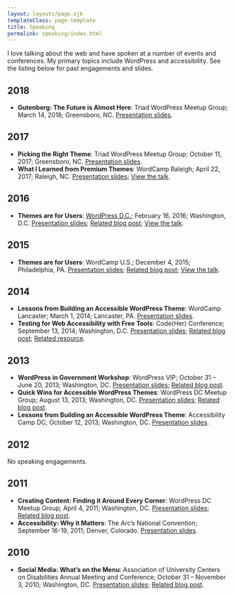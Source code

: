 ```yaml
---
layout: layouts/page.njk
templateClass: page-template
title: Speaking
permalink: speaking/index.html
---
```


I love talking about the web and have spoken at a number of events and conferences. My primary topics include WordPress and accessibility. See the listing below for past engagements and slides.

## 2018

  * **Gutenberg: The Future is Almost Here**: Triad WordPress Meetup Group; March 14, 2018; Greensboro, NC. [Presentation slides](https://davidakennedy.github.io/gutenberg-the-future-is-almost-here/).

## 2017

  * **Picking the Right Theme**: Triad WordPress Meetup Group; October 11, 2017; Greensboro, NC. [Presentation slides](http://davidakennedy.local/wp-content/uploads/2017/10/pickingtherighttheme.pdf).
  * **What I Learned from Premium Themes**: WordCamp Raleigh; April 22, 2017; Raleigh, NC. [Presentation slides](http://davidakennedy.local/wp-content/uploads/2017/04/wcral2017.pdf); [View the talk](https://wordpress.tv/2017/06/22/david-a-kennedy-what-ive-learned-from-premium-themes/).

## 2016

  * **Themes are for Users**: [WordPress D.C.](http://www.meetup.com/wordpressdc/events/228263492/); February 16, 2016; Washington, D.C. [Presentation slides](http://davidakennedy.local/wp-content/uploads/2015/12/themesareforusersv3.pdf); [Related blog post](http://davidakennedy.com/2015/12/04/themes-are-for-users/); [View the talk](https://www.youtube.com/watch?v=55TIKZhFD2Y).

## 2015

  * **Themes are for Users**: WordCamp U.S.; December 4, 2015; Philadelphia, PA. [Presentation slides](http://davidakennedy.local/wp-content/uploads/2015/12/themesareforusersv3.pdf); [Related blog post](http://davidakennedy.com/2015/12/04/themes-are-for-users/); [View the talk](http://wordpress.tv/2015/12/09/david-kennedy-themes-are-for-users/).

## 2014

  * **Lessons from Building an Accessible WordPress Theme**: WordCamp Lancaster; March 1, 2014; Lancaster, PA. [Presentation slides](http://davidakennedy.github.io/wclc2014/).
  * **Testing for Web Accessibility with Free Tools**: Code(Her) Conference; September 13, 2014; Washington, D.C. [Presentation slides](http://davidakennedy.github.io/codeher2014/); [Related blog post](http://davidakennedy.com/2014/09/12/a-workflow-for-testing-web-accessibility-with-free-tools/); [Related resource](http://a11y.me/).

## 2013

  * **WordPress in Government Workshop**: WordPress VIP; October 31 &#8211; June 20, 2013; Washington, DC. [Presentation slides](https://drive.google.com/file/d/0B7sxizr7YLygSzQ0cWRGT0puQ00/edit?usp=sharing); [Related blog post](http://vip.wordpress.com/2013/07/12/consumer-finance-protection-bureau/).
  * **Quick Wins for Accessible WordPress Themes**: WordPress DC Meetup Group; August 13, 2013; Washington, DC. [Presentation slides](http://davidakennedy.github.io/quick-wins-for-accessible-wordpress-themes/); [Related blog post](http://www.meetup.com/wordpressdc/events/129111132/).
  * **Lessons from Building an Accessible WordPress Theme**: Accessibility Camp DC; October 12, 2013; Washington, DC. [Presentation slides](http://davidakennedy.github.io/lessons-from-building-an-accessible-wordpress-theme/).

## 2012

No speaking engagements.

## 2011

  * **Creating Content: Finding it Around Every Corner**: WordPress DC Meetup Group; April 4, 2011; Washington, DC. [Presentation slides](http://davidakennedy.local/wp-content/uploads/2018/03/Creating-Content-Finding-It-Around-Every-Corner.pptx); [Related blog post](http://davidakennedy.com/2011/04/17/creating-content-finding-it-around-every-corner/).
  * **Accessibility: Why it Matters**: The Arc&#8217;s National Convention; September 16-19, 2011; Denver, Colorado. [Presentation slides](http://davidakennedy.local/wp-content/uploads/2018/03/the-arc-accessibility-convention2011-presentation_.pptx).

## 2010

  * **Social Media: What&#8217;s on the Menu**: Association of University Centers on Disabilities Annual Meeting and Conference; October 31 &#8211; November 3, 2010; Washington, DC. [Presentation slides](http://davidakennedy.local/wp-content/uploads/2018/03/Social-Media-What-s-on-the-Menu.pptx); [Related blog post](http://davidakennedy.com/2010/10/31/social-media-whats-on-the-menu/).